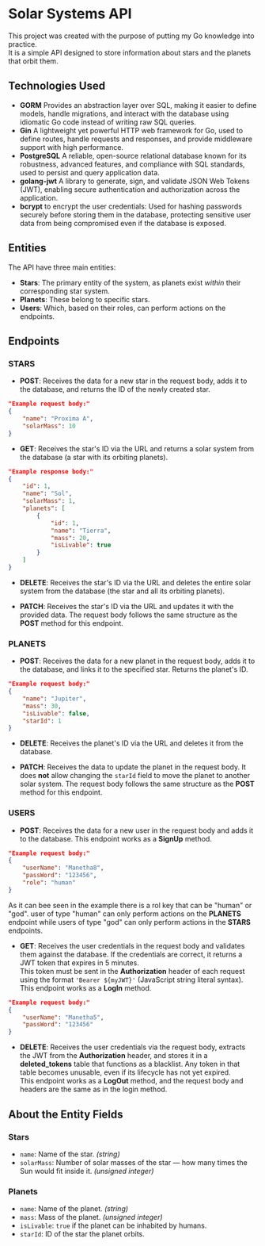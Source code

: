 # Solar Systems API

This project was created with the purpose of putting my Go knowledge into practice.  
It is a simple API designed to store information about stars and the planets that orbit them.

## Technologies Used
- **GORM** Provides an abstraction layer over SQL, making it easier to define models, handle migrations, and interact with the database using idiomatic Go code instead of writing raw SQL queries.
- **Gin** A lightweight yet powerful HTTP web framework for Go, used to define routes, handle requests and responses, and provide middleware support with high performance.
- **PostgreSQL** A reliable, open-source relational database known for its robustness, advanced features, and compliance with SQL standards, used to persist and query application data.
- **golang-jwt** A library to generate, sign, and validate JSON Web Tokens (JWT), enabling secure authentication and authorization across the application.
- **bcrypt** to encrypt the user credentials: Used for hashing passwords securely before storing them in the database, protecting sensitive user data from being compromised even if the database is exposed.

## Entities
The API have three main entities:

- **Stars**: The primary entity of the system, as planets exist *within* their corresponding star system.  
- **Planets**: These belong to specific stars.
- **Users**: Which, based on their roles, can perform actions on the endpoints.

## Endpoints

### **STARS**
- **POST**: Receives the data for a new star in the request body, adds it to the database, and returns the ID of the newly created star.  
```json
"Example request body:"
{
    "name": "Proxima A",
    "solarMass": 10
}
```
- **GET**: Receives the star's ID via the URL and returns a solar system from the database (a star with its orbiting planets).  
```json
"Example response body:"
{
    "id": 1,
    "name": "Sol",
    "solarMass": 1,
    "planets": [
        {
            "id": 1,
            "name": "Tierra",
            "mass": 20,
            "isLivable": true
        }
    ]
}
```
- **DELETE**: Receives the star's ID via the URL and deletes the entire solar system from the database (the star and all its orbiting planets).

- **PATCH**: Receives the star's ID via the URL and updates it with the provided data. The request body follows the same structure as the **POST** method for this endpoint.

### **PLANETS**

- **POST**: Receives the data for a new planet in the request body, adds it to the database, and links it to the specified star. Returns the planet's ID.  
```json
"Example request body:"
{
    "name": "Jupiter",
    "mass": 30,
    "isLivable": false,
    "starId": 1
}
```
- **DELETE**: Receives the planet's ID via the URL and deletes it from the database.

- **PATCH**: Receives the data to update the planet in the request body. It does **not** allow changing the `starId` field to move the planet to another solar system. The request body follows the same structure as the **POST** method for this endpoint.

### **USERS**

- **POST**: Receives the data for a new user in the request body and adds it to the database. This endpoint works as a **SignUp** method.  
```json
"Example request body:"
{
    "userName": "Manetha8",
    "passWord": "123456",
    "role": "human"
}
```
As it can bee seen in the example there is a rol key that can be "human" or "god". user of type "human" can only perform actions on the **PLANETS** endpoint while users of type "god" can only perform actions in the **STARS** endpoints. 

- **GET**: Receives the user credentials in the request body and validates them against the database. If the credentials are correct, it returns a JWT token that expires in 5 minutes.  
This token must be sent in the **Authorization** header of each request using the format `'Bearer ${myJWT}'` (JavaScript string literal syntax).  
This endpoint works as a **LogIn** method.  

```json
"Example request body:"
{
    "userName": "Manetha5",
    "passWord": "123456"
}
```
- **DELETE**: Receives the user credentials via the request body, extracts the JWT from the **Authorization** header, and stores it in a **deleted_tokens** table that functions as a blacklist. Any token in that table becomes unusable, even if its lifecycle has not yet expired.  
This endpoint works as a **LogOut** method, and the request body and headers are the same as in the login method.  

## About the Entity Fields

### Stars
- `name`: Name of the star. *(string)*
- `solarMass`: Number of solar masses of the star — how many times the Sun would fit inside it. *(unsigned integer)*

### Planets
- `name`: Name of the planet. *(string)*
- `mass`: Mass of the planet. *(unsigned integer)*
- `isLivable`: `true` if the planet can be inhabited by humans.
- `starId`: ID of the star the planet orbits.
